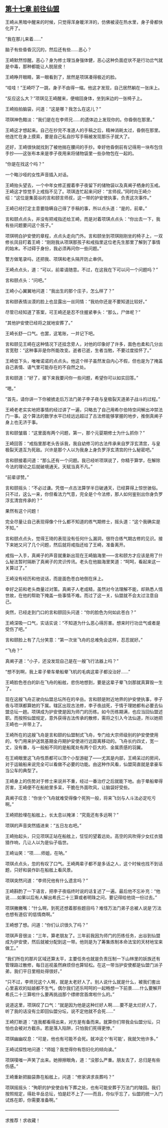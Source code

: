 ## [第十七章 前往仙盟](https://www.xxbiquge.com/11_11207/5463409.html)


  王崎从黑暗中醒来的时候，只觉得浑身暖洋洋的，仿佛被浸在热水里，身子骨都快化开了。

  “我在那儿来着……”

  脑子有些昏昏沉沉的，然后还有些……恶心？

  王崎默然惊醒。恶心？身为修士理当身强体健，恶心这种负面症状不是行功岔气就是中毒，那种都能让人脱层皮！

  王崎睁开眼睛，第一眼看到了，居然是项琪凑得极近的脸。

  “哇哇！”王崎吓了一跳，身子不由得一缩。他这才发现，自己居然躺在一张床上。

  “反应这么大？”项琪见王崎醒来，便缩回身体，坐到床边的一张椅子上。

  王崎拍拍脑袋，问道：“这是哪？我怎么在这儿？”

  项琪神色黯淡：“我们是在在李师兄……的遗体边上发现你的。你昏倒在那里。”

  王崎这才想起来。自己在抄完不准道人的手稿之后，精神消耗太过，昏倒在那里。他连忙在身上摸索，要是自己私自抄写手稿被发现那乐子就大了。

  还好，王崎很快就找到了被他揣在腰间的手抄。幸好他昏倒前有记得用一块布包住手抄——这张布本来是李子夜用来将储物袋里一些杂物包在一起的。

  “你是在找这个吗？”

  一个略沙哑的女性声音插入对话。

  王崎抬头望去，一个中年女修正握着李子夜留下的储物袋以及真阐子栖身的玉戒。王崎这才惊觉手上戒指不见了。项琪连忙起来问好：“言师叔。”同时向王崎介绍：“这位是集茵谷的言和颐言师叔，这一带的护安使执事，负责这次事件。”

  王崎已经打定主意要隐瞒自己得了手稿的事，所以点头道：“是的，前辈。”

  言和颐点点头，并没有把戒指还给王崎，而是对着项琪点点头：“你出去一下，我有些问题要问这个孩子。”

  项琪明白护安使的章程，点点头走向门外。言和颐坐到项琪刚刚坐的椅子上，一双修长凤目盯着王崎：“刚刚我从项琪那孩子和戒指里这位老先生那里了解到了事情的始末。不过碍于身份，我必须再问你一些问题。”

  警方做笔录吗，还把我、项琪和老头隔开防止串供。

  王崎点点头，道：“可以，前辈请随意。不过，在这我在下可以问一个问题吗？”

  言和颐点头：“问吧。”

  王崎小心翼翼地问道：“我出生的那个庄子，怎么样了？”

  言和颐表情淡漠的脸上也显露出一丝同情：“我劝你还是不要知道比较好。”

  尽管已经知道了答案，可王崎还是忍不住握紧拳头：“那么，尸体呢？”

  “其他护安使已经将之就地安葬了。”

  王崎长舒一口气。也罢，这笔账，一并记下吧。

  言和颐见王崎在这种情况下还挂念旁人，对他的印象好了许多，面色也柔和几分出言宽慰：“这种事非是你所能改变。逝者已逝，生者当勉，不要过度挂怀了。”

  王崎低下头，唯唯诺诺的点点头。他这个样子虽然发自内心不假，但也是为了掩盖自己表情、语气里可能存在的不自然之处。

  言和颐道：“好了，接下来我要问你一些问题，希望你可以如实回答。”

  “嗯。”

  “首先，请你讲一下你被掳走后万法门弟子李子夜与皇极裂天道弟子战斗的过程。”

  王崎老老实实地把事情的经过讲了一遍，只略去了自己用希尔伯特空间解出冲禁法门一事。这个算法的数学水平已经远远超过了古法修能够掌握的地步，推倒真阐子身上也无济于事。

  言和颐皱眉：“这里面有两个问题，第一，那个元婴期修士为什么抓你？”

  王崎回答：“戒指里那老头告诉我，我自幼修习的古法传承来自罗浮玄清宫，与皇极裂天道互为死敌。兴许是那个人以为我身上身负罗浮玄清宫的什么秘密吧。”

  言和颐接着问道：“那么还有一个问题。我已经听项琪说了，你精于算学，在解除今法的理论之后就破境通天。天赋当真不凡。”

  “前辈谬赞。”

  言和颐摇头：“不必过谦。凭借一点古法算学半日破通天，已经算得上惊世骇俗。只不过，这么一来，你但看法力气意，完全是个今法修，那人如何鉴别出你身负罗浮玄清宫传承的？”

  果然有这个问题！

  完全尽量让自己表现得像个什么都不知道的练气期修士，摇头道：“这个我确实是不知。”

  言和颐点点头，觉得王琦的表现没有任何什么漏洞，很符合练气期古修的见识。接下来她又问了几个问题，然后就将戒指还给了王崎，准备离开。

  戒指一入手，真阐子的声音就重新出现在王崎脑海里——言和颐方才应该是用了什么秘法暂时隔断了真阐子的灵识传讯。老头在他脑海里笑道：“呵呵，看起来这一关算过了。”

  王崎没有经历和他说话，而是面色苍白地倒在床上。

  幸好之前和老头商量过对策。真阐子人老成精，虽然对今法理解不能，却熟悉人情世故，在他的帮助下掩盖一些事情不难。而过了这一关，仙盟就不会太过注意自己。

  突然，已经走到门口的言和颐回头问道：“你的脸色为何如此苍白？”

  王崎深吸一口气，实话实说：“不知道为什么恶心得厉害。想来时行功岔气或者是受伤了吧。”

  言和颐脸上有了几分笑意：“第一次坐飞舟的总难免会这样，忍忍就好。”

  “飞舟？”

  真阐子道：“小子，还没发现自己是在一艘飞行法器上吗？”

  “想不到啊，我上辈子晕车晕船晕飞机的毛病这辈子都没治好……”

  王崎脸色苍白的趴在飞舟的船舷，悲伤地想到，要是这辈子晕飞剑那就真算毁一生了。

  现在这艘飞舟正驶向仙盟总坛所在的辛岳。言和颐是附近地界的护安使执事，李子夜与项琪都算她的下属。辖区出现古法修，李子夜战死，于情于理她都有必要去仙盟总坛一趟。项琪成为护安使是因为师门的历练。如今历练期满，也应当回仙盟述职。而按照仙盟规定，意外获得古法传承的散修，需将之引入今法仙道，所以她把王崎也一并带上了。

  王崎所在的这艘飞舟是言和颐的仙盟制式飞舟，专门给大宗师级别的护安使使用的，专门用来护送筑基期金丹期护安使进行远距离移动的。飞舟长约四丈，宽一丈，没有番，与一般船不同的是船尾处有两个巨大的、金属质感的羽翼。

  在王崎眼里这飞舟性质都可以顶个小型游艇了——尤其是内部，王崎呆过的房间，对于运输船来说完全可以看做不必要的功能。由这种作风看，仙盟简直就是拿豪车当公车的典型了。

  王崎身上的伤势对于修士来说并不重，经过一番治疗之后就能下地。由于晕船晕得厉害，王崎便不在船舱里多呆，干脆在外面吹风，让脑袋好受些。

  真阐子叹息：“你坐个飞舟就难受得像个死狗一般，将来飞剑与人斗法必定吃亏啊。”

  王崎把脸埋在船舷上，长太息以掩涕：“究竟还有多远啊？”

  项琪的声音突然插进来：“五日左右吧。”

  王崎抬起头，只见项琪正站在船舷上，怔怔的望着远处。高空的风吹得少女红衣猎猎作响，几让人以为是仙子临世。

  王崎讪笑：“项……师姐，在呐。”

  项琪点点头，忽的有叹了口气。王崎两辈子都不是多话之人，这个时候也找不到话题，只好和装作趴在船舷上看风景。

  项琪突然问道：“李师兄他有什么遗言吗？”

  王崎斟酌了一下语言，把李子夜临终时说的话复述了一遍。最后他不忘补充：“他说……如果以后有人解出希氏二十三算或者明珠之问，要记得给他烧一份过去。”

  项琪撇撇嘴：“什么啊，到死还想着那些题目吗？难怪万法门弟子总被人说是‘万法也想有道侣’的低情商啊。”

  王崎想了想。问道：“你们认识很久了吗？”

  项琪声音很淡：“三年，算老朋友了。三年前我因为师门的历练任务，出谷到仙盟成为护安使，然后就被分配到这一带。他则是为了筹集炼制本命法宝的天材地宝来做工。”

  “我们所在的那片区域还算太平，主要任务也就是负责压制一下山林里的妖族还有管理路过散修，每日巡视虽然麻烦但也算轻松。在这一带当护安使都是仙盟门派子弟，我们平日里相处得很好。”

  “只不过，李师兄这个人啊，就是太老好人了。别人说什么就是什么，被我们套出心里喜欢的姑娘都不生气。偶尔我们还乐呵呵的一起畅想一下前景……什么要解开希氏二十三算啦什么要再挑战那个缥缈宫首席啦什么的。”

  说道这里，项琪叹了口气：“就是因为他是这种烂好人啊……要不是太烂好人了，听了我的话没有立即回仙盟分坛，说不定他就不会死……”

  王崎打断道：“连我都看得出来，对方是有备而来。就算你们带我会仙盟分坛，只怕也会被对方截杀。若是落入陷阱，只怕我们死得更惨。”

  项琪幽幽叹息：“可是，他也有可能不会死。就冲这个‘有可能’，我就欠他许多。”

  王崎试探性地问道：“师姐？我觉得你有怨妇化的倾向诶。”

  项琪噗嗤一声笑了出来。她擦擦眼角，道：“没那么严重。朋友去了，总归是有些伤感。”

  王崎重新把脑袋靠在船舷上，问道：“修家讲求丧葬吗？”

  项琪摇摇头：“殉职的护安使自有下葬之处，也有可能安葬于万法门的陵园。我们按照规定，得赴辛岳总坛，怕是赶不上了——而且，你似乎忘了，仙盟的统一入门试炼在即，你需要准备啊。”

  ——————————————————————————

  求推荐！求收藏！
